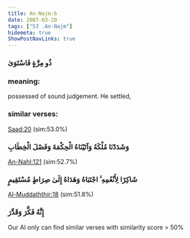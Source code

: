 ```yaml
---
title: An-Najm:6
date: 2007-03-20
tags: ["53 .An-Najm"]
hidemeta: true 
ShowPostNavLinks: true 
---
```

### ذُو مِرَّةٍ فَاسْتَوَىٰ
### meaning: 
possessed of sound judgement. He settled,
### similar verses: 

[Saad:20](/38/20) (sim:53.0%)

### وَشَدَدْنَا مُلْكَهُ وَآتَيْنَاهُ الْحِكْمَةَ وَفَصْلَ الْخِطَابِ

[An-Nahl:121](/16/121) (sim:52.7%)

### شَاكِرًا لِأَنْعُمِهِ ۚ اجْتَبَاهُ وَهَدَاهُ إِلَىٰ صِرَاطٍ مُسْتَقِيمٍ

[Al-Muddaththir:18](/74/18) (sim:51.8%)

### إِنَّهُ فَكَّرَ وَقَدَّرَ

Our AI only can find similar verses with similarity score > 50% 

